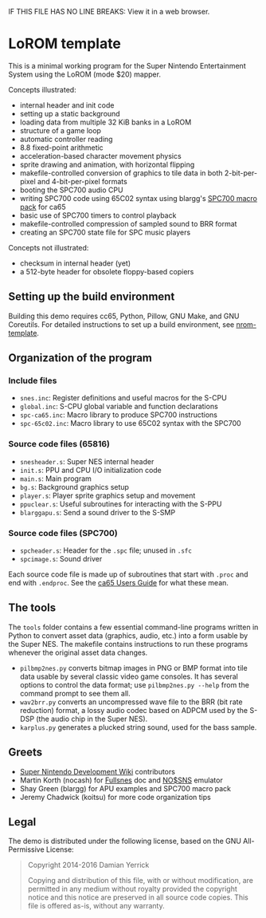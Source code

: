 IF THIS FILE HAS NO LINE BREAKS:  View it in a web browser. 

LoROM template
==============

This is a minimal working program for the Super Nintendo
Entertainment System using the LoROM (mode $20) mapper.

Concepts illustrated:

* internal header and init code
* setting up a static background
* loading data from multiple 32 KiB banks in a LoROM
* structure of a game loop
* automatic controller reading
* 8.8 fixed-point arithmetic
* acceleration-based character movement physics
* sprite drawing and animation, with horizontal flipping
* makefile-controlled conversion of graphics to tile data in
  both 2-bit-per-pixel and 4-bit-per-pixel formats
* booting the SPC700 audio CPU
* writing SPC700 code using 65C02 syntax using blargg's
  [SPC700 macro pack] for ca65
* basic use of SPC700 timers to control playback
* makefile-controlled compression of sampled sound to BRR format
* creating an SPC700 state file for SPC music players

Concepts not illustrated:

* checksum in internal header (yet)
* a 512-byte header for obsolete floppy-based copiers

[SPC700 macro pack]: http://forums.nesdev.com/viewtopic.php?p=121690#p121690

Setting up the build environment
--------------------------------
Building this demo requires cc65, Python, Pillow, GNU Make, and GNU
Coreutils.  For detailed instructions to set up a build environment,
see [nrom-template].

[nrom-template]: https://github.com/pinobatch/nrom-template

Organization of the program
---------------------------

### Include files

* `snes.inc`: Register definitions and useful macros for the S-CPU
* `global.inc`: S-CPU global variable and function declarations
* `spc-ca65.inc`: Macro library to produce SPC700 instructions
* `spc-65c02.inc`: Macro library to use 65C02 syntax with the SPC700

### Source code files (65816)

* `snesheader.s`: Super NES internal header
* `init.s`: PPU and CPU I/O initialization code
* `main.s`: Main program
* `bg.s`: Background graphics setup
* `player.s`: Player sprite graphics setup and movement
* `ppuclear.s`: Useful subroutines for interacting with the S-PPU
* `blarggapu.s`: Send a sound driver to the S-SMP 

### Source code files (SPC700)

* `spcheader.s`: Header for the `.spc` file; unused in `.sfc`
* `spcimage.s`: Sound driver

Each source code file is made up of subroutines that start with
`.proc` and end with `.endproc`.  See the [ca65 Users Guide] for
what these mean.

[ca65 Users Guide]: http://cc65.github.io/doc/ca65.html

The tools
---------
The `tools` folder contains a few essential command-line programs
written in Python to convert asset data (graphics, audio, etc.) into
a form usable by the Super NES.  The makefile contains instructions
to run these programs whenever the original asset data changes.

* `pilbmp2nes.py` converts bitmap images in PNG or BMP format
  into tile data usable by several classic video game consoles.
  It has several options to control the data format; use
  `pilbmp2nes.py --help` from the command prompt to see them all.
* `wav2brr.py` converts an uncompressed wave file to the BRR (bit
  rate reduction) format, a lossy audio codec based on ADPCM used
  by the S-DSP (the audio chip in the Super NES).
* `karplus.py` generates a plucked string sound, used for the
  bass sample.

Greets
------

* [Super Nintendo Development Wiki] contributors
* Martin Korth (nocash) for [Fullsnes] doc and [NO$SNS] emulator
* Shay Green (blargg) for APU examples and SPC700 macro pack
* Jeremy Chadwick (koitsu) for more code organization tips

[Super Nintendo Development Wiki]: http://wiki.superfamicom.org/
[Fullsnes]: http://problemkaputt.de/fullsnes.htm
[NO$SNS]: http://problemkaputt.de/sns.htm

Legal
-----
The demo is distributed under the following license, based on the
GNU All-Permissive License:

> Copyright 2014-2016 Damian Yerrick
> 
> Copying and distribution of this file, with or without
> modification, are permitted in any medium without royalty provided
> the copyright notice and this notice are preserved in all source
> code copies.  This file is offered as-is, without any warranty.
